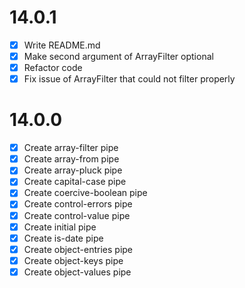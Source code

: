 
# 14.0.1

- [x] Write README.md
- [x] Make second argument of ArrayFilter optional
- [x] Refactor code
- [x] Fix issue of ArrayFilter that could not filter properly

# 14.0.0

- [x] Create array-filter pipe
- [x] Create array-from pipe
- [x] Create array-pluck pipe
- [x] Create capital-case pipe
- [x] Create coercive-boolean pipe
- [x] Create control-errors pipe
- [x] Create control-value pipe
- [x] Create initial pipe
- [x] Create is-date pipe
- [x] Create object-entries pipe
- [x] Create object-keys pipe
- [x] Create object-values pipe
